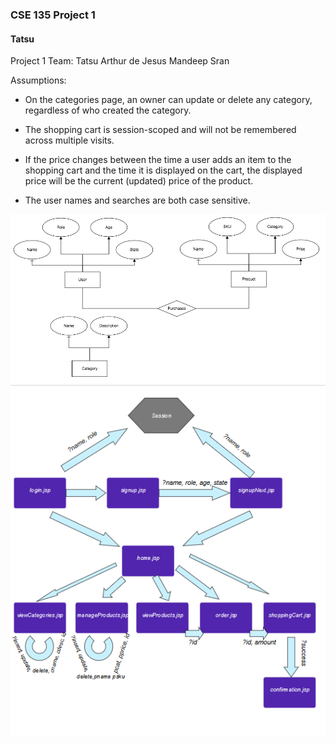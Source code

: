 ### CSE 135 Project 1
#### Tatsu

Project 1
Team: Tatsu
Arthur de Jesus
Mandeep Sran

Assumptions:

 * On the categories page, an owner can update or delete any category, regardless of who created the category.

 * The shopping cart is session-scoped and will not be remembered across multiple visits.

 * If the price changes between the time a user adds an item to the shopping cart and the time it is displayed on
  the cart, the displayed price will be the current (updated) price of the product.

* The user names and searches are both case sensitive.

![ER](ER.png)
![WIREFRAME](wireDiagram.PNG)
